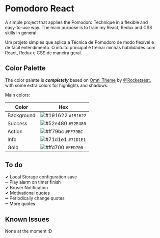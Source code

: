 
# Pomodoro React

A simple project that applies the Pomodoro Technique in a
flexible and easy-to-use way. The main purpose is
to train my React, Redux and CSS skills in general.

Um projeto simples que aplica a Técnica de Pomodoro de modo 
flexível e de fácil entendimento. O intuito principal é 
treinar minhas habilidades com React, Redux e CSS de maneira 
geral.



## Color Palette
The color palette is ***completely*** based on 
[Omni Theme](https://github.com/getomni) by 
[@Rocketseat](https://github.com/Rocketseat), with some extra colors for highlights and shadows.

Main colors:

| Color             | Hex                                                |
| ----------------- | ---------------------------------------------------------------- |
| Background       | ![#191622](https://via.placeholder.com/10/191622/191622.png) `#191622` |
| Success       | ![#52e480](https://via.placeholder.com/10/52e480/52e480.png) `#52E480` |
| Action       | ![#ff79bc](https://via.placeholder.com/10/ff79bc/ff79bc.png) `#FF79BC` |
| Info       | ![#71d1e1](https://via.placeholder.com/10/71d1e1/71d1e1.png) `#71D1E1` |
| Gold | ![#ffd700](https://via.placeholder.com/10/ffd700/ffd700.png) `#FFD700` |


## To do

✔ Local Storage configuration save  
➖ Play alarm on timer finish  
✔ Broser Notification  
✔ Motivational quotes  
➖ Periodically change quotes  
➖ More quotes

## Known Issues
None at the moment :D
